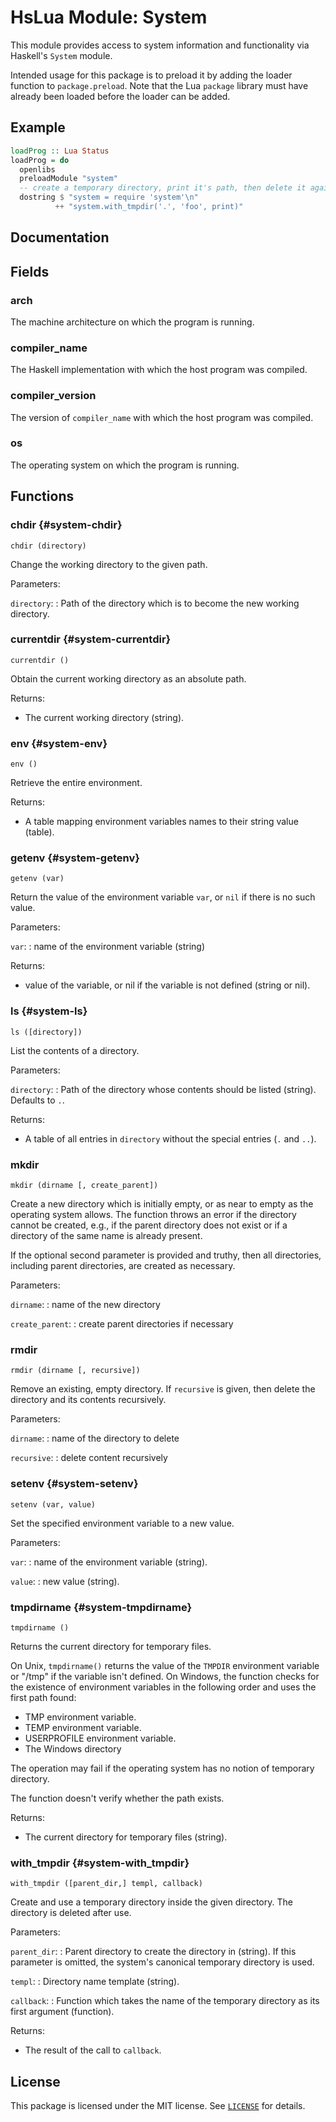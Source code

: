 HsLua Module: System
====================

This module provides access to system information and functionality via
Haskell's `System` module.

Intended usage for this package is to preload it by adding the loader
function to `package.preload`. Note that the Lua `package` library must
have already been loaded before the loader can be added.


Example
-------

``` haskell
loadProg :: Lua Status
loadProg = do
  openlibs
  preloadModule "system"
  -- create a temporary directory, print it's path, then delete it again.
  dostring $ "system = require 'system'\n"
          ++ "system.with_tmpdir('.', 'foo', print)"
```


Documentation
-------------

## Fields

### arch

The machine architecture on which the program is running.

### compiler_name

The Haskell implementation with which the host program was compiled.

### compiler_version

The version of `compiler_name` with which the host program was compiled.

### os

The operating system on which the program is running.

## Functions

### chdir {#system-chdir}

`chdir (directory)`

Change the working directory to the given path.

Parameters:

`directory`:
:   Path of the directory which is to become the new working directory.


### currentdir {#system-currentdir}

`currentdir ()`

Obtain the current working directory as an absolute path.

Returns:

- The current working directory (string).

### env {#system-env}

`env ()`

Retrieve the entire environment.

Returns:

- A table mapping environment variables names to their string value
  (table).

### getenv {#system-getenv}

`getenv (var)`

Return the value of the environment variable `var`, or `nil` if there
is no such value.

Parameters:

`var`:
:   name of the environment variable (string)

Returns:

- value of the variable, or nil if the variable is not defined (string
  or nil).

### ls {#system-ls}

`ls ([directory])`

List the contents of a directory.

Parameters:

`directory`:
:   Path of the directory whose contents should be listed (string).
    Defaults to `.`.

Returns:

- A table of all entries in `directory` without the special entries (`.`
  and `..`).

### mkdir

`mkdir (dirname [, create_parent])`

Create a new directory which is initially empty, or as near to
empty as the operating system allows. The function throws an
error if the directory cannot be created, e.g., if the parent
directory does not exist or if a directory of the same name is
already present.

If the optional second parameter is provided and truthy, then all
directories, including parent directories, are created as
necessary.

Parameters:

`dirname`:
:   name of the new directory

`create_parent`:
:   create parent directories if necessary

### rmdir

`rmdir (dirname [, recursive])`

Remove an existing, empty directory. If `recursive` is given,
then delete the directory and its contents recursively.

Parameters:

`dirname`:
:   name of the directory to delete

`recursive`:
:   delete content recursively

### setenv {#system-setenv}

`setenv (var, value)`

Set the specified environment variable to a new value.

Parameters:

`var`:
:   name of the environment variable (string).

`value`:
:   new value (string).

### tmpdirname {#system-tmpdirname}

`tmpdirname ()`

Returns the current directory for temporary files.

On Unix, `tmpdirname()` returns the value of the `TMPDIR` environment
variable or "/tmp" if the variable isn't defined. On Windows, the
function checks for the existence of environment variables in the
following order and uses the first path found:

- TMP environment variable.
- TEMP environment variable.
- USERPROFILE environment variable.
- The Windows directory

The operation may fail if the operating system has no notion of
temporary directory.

The function doesn't verify whether the path exists.

Returns:

- The current directory for temporary files (string).

### with\_tmpdir {#system-with_tmpdir}

`with_tmpdir ([parent_dir,] templ, callback)`

Create and use a temporary directory inside the given directory.
The directory is deleted after use.

Parameters:

`parent_dir`:
:   Parent directory to create the directory in (string). If this
    parameter is omitted, the system's canonical temporary directory is
    used.

`templ`:
:   Directory name template (string).

`callback`:
:   Function which takes the name of the temporary directory as its
    first argument (function).

Returns:

-   The result of the call to `callback`.


License
-------

This package is licensed under the MIT license. See [`LICENSE`](LICENSE)
for details.
